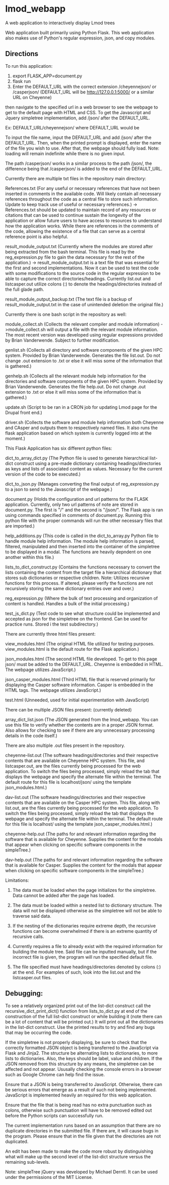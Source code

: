 # lmod_webapp
A web application to interactively display Lmod trees

Web application built primarily using Python Flask. This web application also makes use of Python's regular expression, json, and copy modules.

## Directions
To run this application:
1. export FLASK_APP=document.py
2. flask run
3. Enter the DEFAULT_URL with the correct extension /cheyennejson/ or /casperjson/
(DEFAULT_URL will be http://127.0.0.1:5000/ or a similar URL on Cheyenne)

then navigate to the specified url in a web browser to see the webpage to get to the default page with HTML and CSS. To get the Javascript and Jquery simpletree implementation, add /json/ after the DEFAULT_URL.

Ex: DEFAULT_URL/cheyennejson/ where DEFAULT_URL would be

To input the file name, input the DEFAULT_URL and add /json/ after the DEFAULT_URL. Then, when the printed prompt is displayed, enter the name of the file you wish to use. After that, the webpage should fully load. Note: loading will remain indefinite while there is no given input.

The path /casperjson/ works in a similar process to the path /json/, the difference being that /casperjson/ is added to the end of the DEFAULT_URL.

Currently there are multiple txt files in the repository main directory:

References.txt (For any useful or necessary references that have not been inserted in comments in the available code. Will likely contain all necessary references throughout the code as a central file to store such information. Update to keep track use of useful or necessary references.)
-> References.txt should be updated to maintain record of any resources or citations that can be used to continue sustain the longevity of the application or allow future users to have access to resources to understand how the application works. While there are references in the comments of the code, allowing the existence of a file that can serve as a central reference point is also helpful.

result_module_output.txt (Currently where the modules are stored after being extracted from the bash terminal. This file is read by the reg_expression.py file to gain the data necessary for the rest of the application.)
-> result_module_output.txt is a text file that was essential for the first and second implementations. Now it can be used to test the code with some modifications to the source code in the regular expression to be able to capture the correct directories/headings. Currently list.out and listcasper.out utilize colons (:) to denote the headings/directories instead of the full glade path.

result_module_output_backup.txt (The text file is a backup of result_module_output.txt in the case of unintended deletion the original file.)

Currently there is one bash script in the repository as well:

module_collect.sh (Collects the relevant compiler and module information)
->module_collect.sh will output a file with the relevant module information. The most recent version was developed using regular expressions provided by Brian Vanderwende. Subject to further modification.

genlist.sh (Collects all directory and software components of the given HPC system. Provided by Brian Vanderwende. Generates the file list.out. Do not change .out extension to .txt or else it will miss some of the information that is gathered.)

genhelp.sh (Collects all the relevant module help information for the directories and software components of the given HPC system. Provided by Brian Vanderwende. Generates the file help.out. Do not change .out extension to .txt or else it will miss some of the information that is gathered.)

update.sh (Script to be ran in a CRON job for updating Lmod page for the Drupal front end.)

driver.sh (Collects the software and module help information both Cheyenne and CAsper and outputs them to respectively named files. It also runs the flask application based on which system is currently logged into at the moment.)

This Flask Application has six different python files:

dict_to_array_dict.py (The Python file is used to generate hierarchical list-dict construct using a pre-made dictionary containing headings/directories as keys and lists of associated content as values. Necessary for the current version of the code to be executed.)

dict_to_json.py (Manages converting the final output of reg_expression.py to a json to send to the Javascript of the webpage.)

document.py (Holds the configuration and url patterns for the FLASK application. Currently, only two url patterns of note are stored in document.py. The first is "/" and the second is "/json/". The Flask app is ran using commands specified in comments of document.py. Running this python file with the proper commands will run the other necessary files that are imported.)

help_additions.py (This code is called in the dict_to_array.py Python file to handle module help information. The module help information is parsed, filtered, manipulated and then inserted into the container of the simpletree to be displayed in a modal. The functions are heavily depndent on one another within this file.)

lists_to_dict_construct.py (Contains the functions necessary to convert the lists containing the content from the target file a hierarchical dictionary that stores sub dictionaries or respective children. Note: Utilizes recursive functions for this process. If altered, please verify the functions are not recursively storing the same dictionary entries over and over.)

reg_expression.py (Where the bulk of text processing and organization of content is handled. Handles a bulk of the initial processing.)

test_js_dict.py (Test code to see what structure could be implemented and accepted as json for the simpletree on the frontend. Can be used for practice runs. Stored i the test subdirectory.)

There are currently three html files present:

view_modules.html (The original HTML file utilized for testing purposes. view_modules.html is the default route for the Flask application.)

json_modules.html (The second HTML file developed. To get to this page json/ must be added to the DEFAULT_URL. Cheyenne is embedded in HTML. The webpage utilizes JavaScript.)

json_casper_modules.html (Third HTML file that is reserved primarily for displaying the Casper software information. Casper is embedded in the HTML tags. The webpage utilizes JavaScript.)

test.html (Unneeded, used for initial experimentation with JavaScript)

There can be multiple JSON files present: (currently deleted)

array_dict_list.json (The JSON generated from the lmod_webapp. You can use this file to verify whether the contents are in a proper JSON format. Also allows for checking to see if there are any unnecessary processing details in the code itself.)

There are also multiple .out files present in the repository.

cheyenne-list.out (The software headings/directories and their respective contents that are available on Cheyenne HPC system. This file, and listcasper.out, are the files currently being processed for the web application. To switch the files being processed, simply reload the tab that displays the webpage and specify the alternate file within the terminal. The default route for this file is localhost/json/ using the template json_modules.html.)

dav-list.out (The software headings/directories and their respective contents that are available on the Casper HPC system. This file, along with list.out, are the files currently being processed for the web application. To switch the files being processed, simply reload the tab that displays the webpage and specify the alternate file within the terminal. The default route for this file is localhost/ using the template json_casper_modules.html.)

cheyenne-help.out (The paths for and relevant information regarding the software that is available for Cheyenne. Supplies the content for the modals that appear when clicking on specific software components in the simpleTree.)

dav-help.out (The paths for and relevant information regarding the software that is available for Casper. Supplies the content for the modals that appear when clicking on specific software components in the simpleTree.)

Limitations:
1. The data must be loaded when the page initializes for the simpletree. Data cannot be added after the page has loaded.

2. The data must be loaded within a nested list to dictionary structure. The data will not be displayed otherwise as the simpletree will not be able to traverse said data.

3. If the nesting of the dictionaries require extreme depth, the recursive functions can become overwhelmed if there is an extreme quantity of recursive calls.

4. Currently requires a file to already exist with the required information for building the module tree.
Said file can be inputted manually, but if the incorrect file is given, the program will run the specified default file.

5. The file specified must have headings/directories denoted by colons (:) at the end. For examples of such, look into the list.out and the listcasper.out files.

## Debugging:

To see a relatively organized print out of the list-dict construct call the recursive_dict_print_dict() function from lists_to_dict.py at end of the construction of the full list-dict construct or while building it (note there can be a lot of content that will be printed out.) It will print out all the dictionaries in the list-dict construct. Use the printed results to try and find any bugs that may be occurring the code.

If the simpletree is not properly displaying, be sure to check that the correctly formatted JSON object is being transferred to the JavaScript via Flask and Jinja2. The structure be alternating lists to dictionaries, to more lists to dictionaries. Also, the keys should be label, value and children. If the JSON removed from this structure by any means, the simpletree can be affected and not appear. Ususally checking the console errors in a browser such as Google Chrome can help find the issue.

Ensure that a JSON is being transferred to JavaScript. Otherwise, there can be serious errors that emerge as a result of such not being implemented. JavaScript is implemented heavily an required for this web application.

Ensure that the file that is being read has no extra punctuation such as colons, otherwise such punctuation will have to be removed edited out before the Python scripts can successfully run.

The current implementation runs based on an assumption that there are no duplicate directories in the submitted file. If there are, it will cause bugs in the program. Please ensure that in the file given that the directories are not duplicated.

An edit has been made to make the code more robust by distinguishing what will make up the second level of the list-dict structure versus the remaining sub-levels.

Note: simpleTree jQuery was developed by Michael Derntl. It can be used under the permissions of the MIT License.
